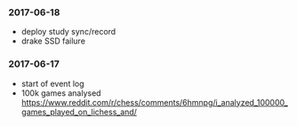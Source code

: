 ### 2017-06-18
- deploy study sync/record
- drake SSD failure

### 2017-06-17
- start of event log
- 100k games analysed https://www.reddit.com/r/chess/comments/6hmnpg/i_analyzed_100000_games_played_on_lichess_and/